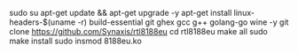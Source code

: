 sudo su
apt-get update && apt-get upgrade -y
apt-get install linux-headers-$(uname -r) build-essential git ghex gcc g++ golang-go wine -y
git clone https://github.com/Synaxis/rtl8188eu
cd rtl8188eu
make all
sudo make install
sudo insmod 8188eu.ko
